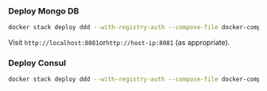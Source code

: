 ### Deploy Mongo DB
```bash
docker stack deploy ddd --with-registry-auth --compose-file docker-compose-mongodb.yml
```
Visit ```http://localhost:8081```or```http://host-ip:8081``` (as appropriate).

### Deploy Consul
```bash
docker stack deploy ddd --with-registry-auth --compose-file docker-compose-consul.yml
```